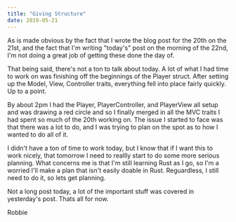 ```yaml
---
title: "Giving Structure"
date: 2019-05-21
---
```


As is made obvious by the fact that I wrote the blog post for the 20th on the 21st, and the fact that I'm writing
"today's" post on the morning of the 22nd, I'm not doing a great job of getting these done the day of. 

That being said, there's not a ton to talk about today. A lot of what I had time to work on was finishing off 
the beginnings of the Player struct. After setting up the Model, View, Controller traits, everything fell into 
place fairly quickly. Up to a point. 

By about 2pm I had the Player, PlayerController, and PlayerView all setup and was drawing a red circle and so I 
finally merged in all the MVC traits I had spent so much of the 20th working on. The issue I started to face was 
that there was a lot to do, and I was trying to plan on the spot as to how I wanted to do all of it. 

I didn't have a ton of time to work today, but I know that if I want this to work nicely, that tomorrow I need to 
reallly start to do some more serious planning. What concerns me is that I'm still learning Rust as I go, so I'm a 
worried I'll make a plan that isn't easily doable in Rust. Reguardless, I still need to do it, so lets get planning.

Not a long post today, a lot of the important stuff was covered in yesterday's post.
Thats all for now. 

Robbie